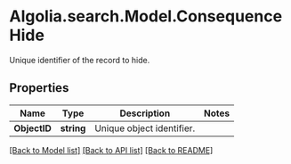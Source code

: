 # Algolia.search.Model.ConsequenceHide
Unique identifier of the record to hide.

## Properties

Name | Type | Description | Notes
------------ | ------------- | ------------- | -------------
**ObjectID** | **string** | Unique object identifier. | 

[[Back to Model list]](../README.md#documentation-for-models) [[Back to API list]](../README.md#documentation-for-api-endpoints) [[Back to README]](../README.md)

